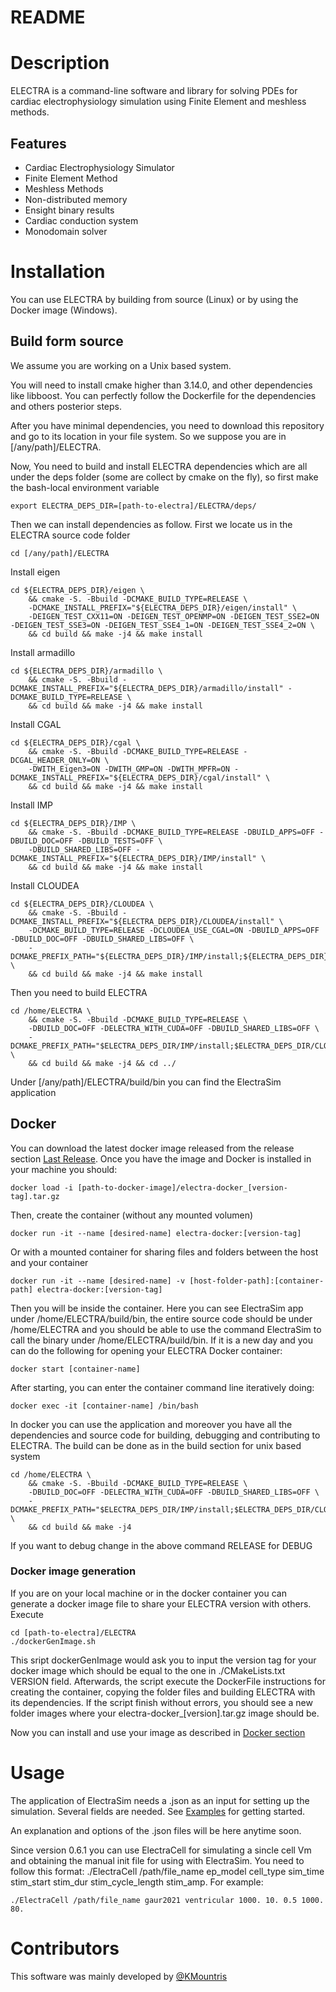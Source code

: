 # README #

# Description

ELECTRA is a command-line software and library for solving PDEs for cardiac electrophysiology simulation using Finite Element and meshless methods. 

## Features
- Cardiac Electrophysiology Simulator
- Finite Element Method
- Meshless Methods
- Non-distributed memory
- Ensight binary results
- Cardiac conduction system
- Monodomain solver

# Installation 

You can use ELECTRA by building from source (Linux) or by using the Docker image (Windows). 

## Build form source 

We assume you are working on a Unix based system.

You will need to install cmake higher than 3.14.0, and other dependencies like libboost. You can perfectly follow the Dockerfile for the dependencies and others posterior steps. 

After you have minimal dependencies, you need to download this repository and go to its location in your file system. So we suppose you are in [/any/path]/ELECTRA. 

Now, You need to build and install ELECTRA dependencies which are all under the deps folder (some are collect by cmake on the fly), so first make the bash-local environment variable

```
export ELECTRA_DEPS_DIR=[path-to-electra]/ELECTRA/deps/
```

Then we can install dependencies as follow. First we locate us in the ELECTRA source code folder
```
cd [/any/path]/ELECTRA
```

Install eigen
```
cd ${ELECTRA_DEPS_DIR}/eigen \
    && cmake -S. -Bbuild -DCMAKE_BUILD_TYPE=RELEASE \
    -DCMAKE_INSTALL_PREFIX="${ELECTRA_DEPS_DIR}/eigen/install" \
    -DEIGEN_TEST_CXX11=ON -DEIGEN_TEST_OPENMP=ON -DEIGEN_TEST_SSE2=ON -DEIGEN_TEST_SSE3=ON -DEIGEN_TEST_SSE4_1=ON -DEIGEN_TEST_SSE4_2=ON \
    && cd build && make -j4 && make install
```
Install armadillo
```
cd ${ELECTRA_DEPS_DIR}/armadillo \
    && cmake -S. -Bbuild -DCMAKE_INSTALL_PREFIX="${ELECTRA_DEPS_DIR}/armadillo/install" -DCMAKE_BUILD_TYPE=RELEASE \
    && cd build && make -j4 && make install
```

Install CGAL
```
cd ${ELECTRA_DEPS_DIR}/cgal \
    && cmake -S. -Bbuild -DCMAKE_BUILD_TYPE=RELEASE -DCGAL_HEADER_ONLY=ON \
    -DWITH_Eigen3=ON -DWITH_GMP=ON -DWITH_MPFR=ON -DCMAKE_INSTALL_PREFIX="${ELECTRA_DEPS_DIR}/cgal/install" \
    && cd build && make -j4 && make install
```

Install IMP
```
cd ${ELECTRA_DEPS_DIR}/IMP \
    && cmake -S. -Bbuild -DCMAKE_BUILD_TYPE=RELEASE -DBUILD_APPS=OFF -DBUILD_DOC=OFF -DBUILD_TESTS=OFF \
    -DBUILD_SHARED_LIBS=OFF -DCMAKE_INSTALL_PREFIX="${ELECTRA_DEPS_DIR}/IMP/install" \
    && cd build && make -j4 && make install
```

Install CLOUDEA
```
cd ${ELECTRA_DEPS_DIR}/CLOUDEA \
    && cmake -S. -Bbuild -DCMAKE_INSTALL_PREFIX="${ELECTRA_DEPS_DIR}/CLOUDEA/install" \
    -DCMAKE_BUILD_TYPE=RELEASE -DCLOUDEA_USE_CGAL=ON -DBUILD_APPS=OFF -DBUILD_DOC=OFF -DBUILD_SHARED_LIBS=OFF \
    -DCMAKE_PREFIX_PATH="${ELECTRA_DEPS_DIR}/IMP/install;${ELECTRA_DEPS_DIR}/armadillo/install;${ELECTRA_DEPS_DIR}/cgal/install" \
    && cd build && make -j4 && make install
```

Then you need to build ELECTRA
```
cd /home/ELECTRA \
    && cmake -S. -Bbuild -DCMAKE_BUILD_TYPE=RELEASE \
    -DBUILD_DOC=OFF -DELECTRA_WITH_CUDA=OFF -DBUILD_SHARED_LIBS=OFF \
    -DCMAKE_PREFIX_PATH="$ELECTRA_DEPS_DIR/IMP/install;$ELECTRA_DEPS_DIR/CLOUDEA/install;$ELECTRA_DEPS_DIR/armadillo/install;$ELECTRA_DEPS_DIR/cgal/install" \
    && cd build && make -j4 && cd ../
```

Under [/any/path]/ELECTRA/build/bin you can find the ElectraSim application

## Docker 

You can download the latest docker image released from the release section [Last Release](https://github.com/lino202/ELECTRA/releases/latest).
Once you have the image and Docker is installed in your machine you should:

```
docker load -i [path-to-docker-image]/electra-docker_[version-tag].tar.gz
```

Then, create the container (without any mounted volumen) 
```
docker run -it --name [desired-name] electra-docker:[version-tag]
```

Or with a mounted container for sharing files and folders between the host and your container
```
docker run -it --name [desired-name] -v [host-folder-path]:[container-path] electra-docker:[version-tag]
```

Then you will be inside the container. Here you can see ElectraSim app under /home/ELECTRA/build/bin, the entire source code should be under /home/ELECTRA and you should be able to use the command ElectraSim to call the binary under /home/ELECTRA/build/bin.
If it is a new day and you can do the following for opening your ELECTRA Docker container:
```
docker start [container-name]
```

After starting, you can enter the container command line iteratively doing:
```
docker exec -it [container-name] /bin/bash
```

In docker you can use the application and moreover you have all the dependencies and source code for building, debugging and contributing to ELECTRA. The build can be done as in the build section for unix based system

```
cd /home/ELECTRA \
    && cmake -S. -Bbuild -DCMAKE_BUILD_TYPE=RELEASE \
    -DBUILD_DOC=OFF -DELECTRA_WITH_CUDA=OFF -DBUILD_SHARED_LIBS=OFF \
    -DCMAKE_PREFIX_PATH="$ELECTRA_DEPS_DIR/IMP/install;$ELECTRA_DEPS_DIR/CLOUDEA/install;$ELECTRA_DEPS_DIR/armadillo/install;$ELECTRA_DEPS_DIR/cgal/install" \
    && cd build && make -j4
```

If you want to debug change in the above command RELEASE for DEBUG


### Docker image generation

If you are on your local machine or in the docker container you can generate a docker image file to share your ELECTRA version with others.
Execute 

```
cd [path-to-electra]/ELECTRA
./dockerGenImage.sh
```

This sript dockerGenImage would ask you to input the version tag for your docker image which should be equal to the one in ./CMakeLists.txt VERSION field. Afterwards, the script execute the DockerFile instructions for creating the container, copying the folder files and building ELECTRA with its dependencies. If the script finish without errors, you should see a new folder images where your electra-docker_[version].tar.gz image should be.

Now you can install and use your image as described in [Docker section](#docker)

# Usage

The application of ElectraSim needs a .json as an input for setting up the simulation. Several fields are needed. See [Examples](https://github.com/lino202/ELECTRA/tree/main/examples) for getting started. 

An explanation and options of the .json files will be here anytime soon.


Since version 0.6.1 you can use ElectraCell for simulating a sincle cell Vm and obtaining the manual init file for using with ElectraSim. You need to follow this format: ./ElectraCell /path/file_name ep_model cell_type sim_time stim_start stim_dur stim_cycle_length stim_amp. For example:
```
./ElectraCell /path/file_name gaur2021 ventricular 1000. 10. 0.5 1000. 80.
```

# Contributors

This software was mainly developed by [@KMountris](https://github.com/KMountris)